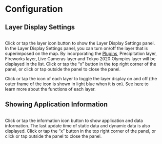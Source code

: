 # Configuration

## Layer Display Settings

<img :src="$withBase('/images/layer-panel.jpg')" style="width: 490px;"> <img :src="$withBase('/images/layer-icon.jpg')" style="width: 49px; vertical-align: top;">

Click or tap the layer icon button to show the Layer Display Settings panel. In the Layer Display Settings panel, you can turn on/off the layer that is superimposed on the map. By incorporating the [Plugins](./plugins.md), Precipitation layer, Fireworks layer, Live Cameras layer and Tokyo 2020 Olympics layer will be displayed in the list. Click or tap the “x” button in the top right corner of the panel, or click or tap outside the panel to close the panel.

Click or tap the icon of each layer to toggle the layer display on and off (the outer frame of the icon is shown in light blue when it is on). See [here](./plugins.md) to learn more about the functions of each layer.

## Showing Application Information

<img :src="$withBase('/images/about-panel.jpg')" style="width: 490px;"> <img :src="$withBase('/images/info-icon.jpg')" style="width: 49px; vertical-align: top;">

Click or tap the information icon button to show application and data information. The last update time of static data and dynamic data is also displayed. Click or tap the “x” button in the top right corner of the panel, or click or tap outside the panel to close the panel.
